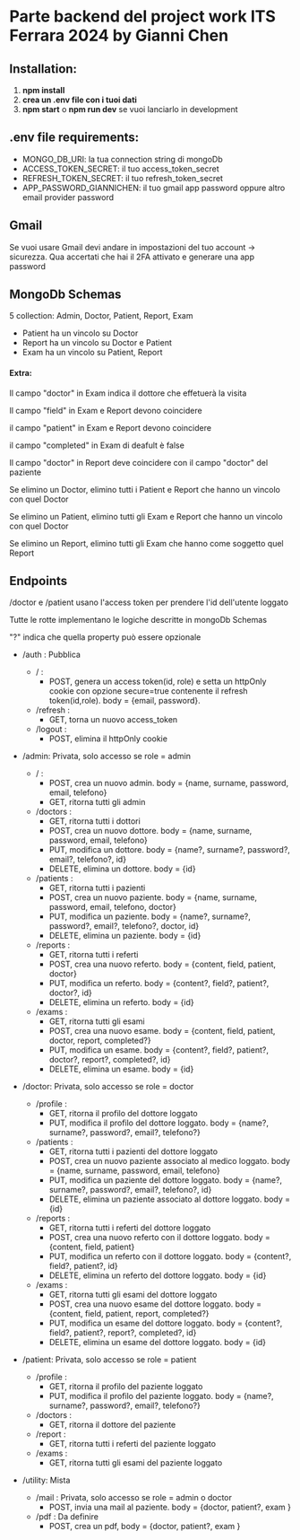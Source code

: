 # Parte backend del project work ITS Ferrara 2024 by Gianni Chen

## Installation:
1. __npm install__
2. __crea un .env file con i tuoi dati__
3. __npm start__ o __npm run dev__ se vuoi lanciarlo in development 

## .env file requirements:
- MONGO_DB_URI: la tua connection string di mongoDb
- ACCESS_TOKEN_SECRET: il tuo access_token_secret
- REFRESH_TOKEN_SECRET: il tuo refresh_token_secret
- APP_PASSWORD_GIANNICHEN: il tuo gmail app password oppure altro email provider password

## Gmail
Se vuoi usare Gmail devi andare in impostazioni del tuo account -> sicurezza. Qua accertati che hai il 2FA attivato e generare una app password

## MongoDb Schemas
5 collection: Admin, Doctor, Patient, Report, Exam
- Patient ha un vincolo su Doctor
- Report ha un vincolo su Doctor e Patient
- Exam ha un vincolo su Patient, Report
#### Extra:
Il campo "doctor" in Exam indica il dottore che effetuerà la visita

Il campo "field" in Exam e Report devono coincidere

il campo "patient" in Exam e Report devono coincidere

il campo "completed" in Exam di deafult è false

Il campo "doctor" in Report deve coincidere con il campo "doctor" del paziente

Se elimino un Doctor, elimino tutti i Patient e Report che hanno un vincolo con quel Doctor

Se elimino un Patient, elimino tutti gli Exam e Report che hanno un vincolo con quel Doctor

Se elimino un Report, elimino tutti gli Exam che hanno come soggetto quel Report

## Endpoints
/doctor e /patient usano l'access token per prendere l'id dell'utente loggato

Tutte le rotte implementano le logiche descritte in mongoDb Schemas

"?" indica che quella property può essere opzionale
- /auth : Pubblica
    - / : 
        - POST, genera un access token(id, role) e setta un httpOnly cookie con opzione secure=true contenente il refresh token(id,role). body = {email, password}.
    - /refresh : 
        - GET, torna un nuovo access_token 
    - /logout : 
        - POST, elimina il httpOnly cookie

- /admin: Privata, solo accesso se role = admin
    - / : 
        - POST, crea un nuovo admin. body = {name, surname, password, email, telefono}
        - GET, ritorna tutti gli admin
    - /doctors : 
        - GET, ritorna tutti i dottori
        - POST, crea un nuovo dottore. body = {name, surname, password, email, telefono}
        - PUT, modifica un dottore. body = {name?, surname?, password?, email?, telefono?, id}
        - DELETE, elimina un dottore. body = {id}
    - /patients : 
        - GET, ritorna tutti i pazienti
        - POST, crea un nuovo paziente. body = {name, surname, password, email, telefono, doctor}
        - PUT, modifica un paziente. body = {name?, surname?, password?, email?, telefono?, doctor, id}
        - DELETE, elimina un paziente. body = {id}
    - /reports : 
        - GET, ritorna tutti i referti
        - POST, crea una nuovo referto. body = {content, field, patient, doctor}
        - PUT, modifica un referto. body = {content?, field?, patient?, doctor?, id}
        - DELETE, elimina un referto. body = {id}
    - /exams : 
        - GET, ritorna tutti gli esami
        - POST, crea una nuovo esame. body = {content, field, patient, doctor, report, completed?}
        - PUT, modifica un esame. body = {content?, field?, patient?, doctor?, report?, completed?, id}
        - DELETE, elimina un esame. body = {id}

- /doctor: Privata, solo accesso se role = doctor
    - /profile : 
        - GET, ritorna il profilo del dottore loggato
        - PUT, modifica il profilo del dottore loggato. body = {name?, surname?, password?, email?, telefono?}
    - /patients : 
        - GET, ritorna tutti i pazienti del dottore loggato 
        - POST, crea un nuovo paziente associato al medico loggato. body = {name, surname, password, email, telefono}
        - PUT, modifica un paziente del dottore loggato. body = {name?, surname?, password?, email?, telefono?, id}
        - DELETE, elimina un paziente associato al dottore loggato. body = {id}
    - /reports : 
        - GET, ritorna tutti i referti del dottore loggato
        - POST, crea una nuovo referto con il dottore loggato. body = {content, field, patient}
        - PUT, modifica un referto con il dottore loggato. body = {content?, field?, patient?, id}
        - DELETE, elimina un referto del dottore loggato. body = {id}
    - /exams : 
        - GET, ritorna tutti gli esami del dottore loggato
        - POST, crea una nuovo esame del dottore loggato. body = {content, field, patient, report, completed?}
        - PUT, modifica un esame del dottore loggato. body = {content?, field?, patient?, report?, completed?, id}
        - DELETE, elimina un esame del dottore loggato. body = {id}  

- /patient: Privata, solo accesso se role = patient
    - /profile :
        - GET, ritorna il profilo del paziente loggato
        - PUT, modifica il profilo del paziente loggato. body = {name?, surname?, password?, email?, telefono?}
    - /doctors : 
        - GET, ritorna il dottore del paziente
    - /report : 
        - GET, ritorna tutti i referti del paziente loggato
    - /exams : 
        - GET, ritorna tutti gli esami del paziente loggato

- /utility: Mista
    - /mail : Privata, solo accesso se role = admin o doctor
        - POST, invia una mail al paziente. body = {doctor, patient?, exam }
    - /pdf : Da definire
        - POST, crea un pdf, body = {doctor, patient?, exam } 